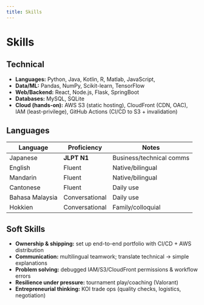 ```yaml
---
title: Skills
---
```


# Skills

## Technical
- **Languages:** Python, Java, Kotlin, R, Matlab, JavaScript,
- **Data/ML:** Pandas, NumPy, Scikit-learn, TensorFlow  
- **Web/Backend:** React, Node.js, Flask, SpringBoot  
- **Databases:** MySQL, SQLite  
- **Cloud (hands-on):** AWS S3 (static hosting), CloudFront (CDN, OAC), IAM (least-privilege), GitHub Actions (CI/CD to S3 + invalidation)

## Languages
| Language | Proficiency | Notes |
|---|---|---|
| Japanese | **JLPT N1** | Business/technical comms |
| English | Fluent | Native/bilingual |
| Mandarin | Fluent | Native/bilingual |
| Cantonese | Fluent | Daily use |
| Bahasa Malaysia | Conversational | Daily use |
| Hokkien | Conversational | Family/colloquial |

## Soft Skills
- **Ownership & shipping:** set up end-to-end portfolio with CI/CD + AWS distribution
- **Communication:** multilingual teamwork; translate technical → simple explanations
- **Problem solving:** debugged IAM/S3/CloudFront permissions & workflow errors
- **Resilience under pressure:** tournament play/coaching (Valorant)
- **Entrepreneurial thinking:** KOI trade ops (quality checks, logistics, negotiation)
